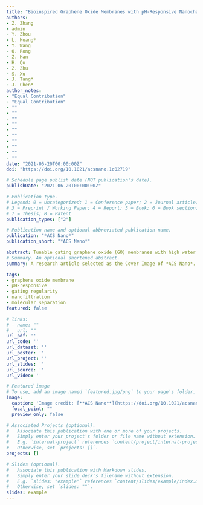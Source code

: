 ```yaml
---
title: "Bioinspired Graphene Oxide Membranes with pH-Responsive Nanochannels for High-Performance Nanofiltration"
authors:
- Z. Zhang
- admin
- Y. Zhou
- L. Huang*
- Y. Wang
- Q. Rong
- Z. Han
- H. Qu
- Z. Zhu
- S. Xu
- J. Tang*
- J. Chen*
author_notes:
- "Equal Contribution"
- "Equal Contribution"
- ""
- ""
- ""
- ""
- ""
- ""
- ""
- ""
- ""
- ""
date: "2021-06-20T00:00:00Z"
doi: "https://doi.org/10.1021/acsnano.1c02719"

# Schedule page publish date (NOT publication's date).
publishDate: "2021-06-20T00:00:00Z"

# Publication type.
# Legend: 0 = Uncategorized; 1 = Conference paper; 2 = Journal article;
# 3 = Preprint / Working Paper; 4 = Report; 5 = Book; 6 = Book section;
# 7 = Thesis; 8 = Patent
publication_types: ["2"]

# Publication name and optional abbreviated publication name.
publication: "*ACS Nano*"
publication_short: "*ACS Nano*"

abstract: Tunable gating graphene oxide (GO) membranes with high water permeance and precise molecular separation remain highly desired in smart nanofiltration devices. Herein, bio-inspired by the filtration function of renal glomerulus, we report a smart and high-performance graphene oxide membrane constructed via introducing positively charged polyethylenimine-grafted GO (GO-PEI) to negatively charged GO nanosheets. It was found that the additional GO-PEI component changed the surface charge, improved the hydrophilicity and enlarge the nanochannels. The glomerulus-inspired graphene oxide membrane (G-GOM) shows a water permeance up to 88.57 L m-2 h-1 bar-1, corresponding to a 4 times enhancement than that of conventional GO membrane due to the enlarged confined nanochannels. Meanwhile, owing to the electrostatic interaction, it can selectively remove positively charged methylene blue (MnB) at pH 12 and negatively charged methyl orange (MO) at pH 2, with a removal rate of over 96%. The high and cyclic water permeance and highly selective organic removal performance can be attributed to the synergic effect of controlled nanochannel size and tunable electrostatic interaction in responding to the environmental pH. This strategy provides an insight into designing pH-responsive gating membranes with tunable selectivity, representing a great advancement in smart nanofiltration with wide range of applications.
# Summary. An optional shortened abstract.
summary: A research article selected as the Cover Image of *ACS Nano*.

tags:
- graphene oxide membrane
- pH-responsive
- gating regularity
- nanofiltration
- molecular separation
featured: false

# links:
# - name: ""
#   url: ""
url_pdf: ''
url_code: ''
url_dataset: ''
url_poster: ''
url_project: ''
url_slides: ''
url_source: ''
url_video: ''

# Featured image
# To use, add an image named `featured.jpg/png` to your page's folder. 
image:
  caption: 'Image credit: [**ACS Nano**](https://doi.org/10.1021/acsnano.1c02719)'
  focal_point: ""
  preview_only: false

# Associated Projects (optional).
#   Associate this publication with one or more of your projects.
#   Simply enter your project's folder or file name without extension.
#   E.g. `internal-project` references `content/project/internal-project/index.md`.
#   Otherwise, set `projects: []`.
projects: []

# Slides (optional).
#   Associate this publication with Markdown slides.
#   Simply enter your slide deck's filename without extension.
#   E.g. `slides: "example"` references `content/slides/example/index.md`.
#   Otherwise, set `slides: ""`.
slides: example
---
```

